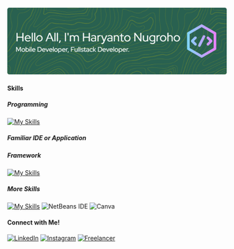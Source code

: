 
![Haryanto Nugroho](img/github-header-image.png)

<!--
**Haryanto-Nugroho/Haryanto-Nugroho** is a ✨ _special_ ✨ repository because its `README.md` (this file) appears on your GitHub profile.

Here are some ideas to get you started:

- 🔭 I’m currently working on ...
- 🌱 I’m currently learning ...
- 👯 I’m looking to collaborate on ...
- 🤔 I’m looking for help with ...
- 💬 Ask me about ...
- 📫 How to reach me: ...
- 😄 Pronouns: ...
- ⚡ Fun fact: ...
-->

#### Skills

##### Programming  
[![My Skills](https://skillicons.dev/icons?i=kotlin,php,java,html,css,javascript,tensorflow,mysql&perline=3&theme=light)](https://skillicons.dev)


##### Familiar IDE or Application


##### Framework

[![My Skills](https://skillicons.dev/icons?i=bootstrap,laravel&theme=light)](https://skillicons.dev) 

##### More Skills
[![My Skills](https://skillicons.dev/icons?i=androidstudio,vscode,arduino,photoshop,premiere,figma&theme=light)](https://skillicons.dev) 
![NetBeans IDE](https://img.shields.io/badge/NetBeansIDE-1B6AC6?style=for-the-badge&logo=apache-netbeans-ide&logoColor=white)
![Canva](https://img.shields.io/badge/Canva-%2300C4CC.svg?&style=for-the-badge&logo=Canva&logoColor=white)

#### Connect with Me!

[![LinkedIn](https://img.shields.io/badge/LinkedIn-0077B5?style=for-the-badge&logo=linkedin&logoColor=white)](https://www.linkedin.com/in/haryanto-nugroho/)
[![Instagram](https://img.shields.io/badge/Instagram-E4405F?style=for-the-badge&logo=instagram&logoColor=white)](https://www.instagram.com/_nhaary/)
[![Freelancer](https://img.shields.io/badge/Freelancer-29B2FE?style=for-the-badge&logo=Freelancer&logoColor=white)](https://www.freelancer.co.id/u/nharyanto2012)




